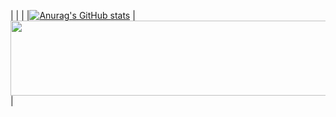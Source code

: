 <!--
**BirdMachine/birdmachine** is a ✨ _special_ ✨ repository because its `README.md` (this file) appears on your GitHub profile.

Here are some ideas to get you started:

- 🔭 I’m currently working on ...
- 🌱 I’m currently learning ...
- 👯 I’m looking to collaborate on ...
- 🤔 I’m looking for help with ...
- 💬 Ask me about ...
- 📫 How to reach me: ...
- 😄 Pronouns: ...
- ⚡ Fun fact: ...
-->



|  	|  	|
|[![Anurag's GitHub stats](https://github-readme-stats.vercel.app/api?username=birdmachine&count_private=true&show_icons=true&bg_color=0,ff0844,ffb199&text_color=ffffff&border_color=ff0844&border_radius=5&title_color=ffffff&icon_color=FFFEFF)](https://github.com/anuraghazra/github-readme-stats)	|<a href="https://github.com/devxb/gitanimals">  <img src="https://render.gitanimals.org/lines/BirdMachine?pet-id=656892427438247642" width="600" height="120"  /> </a>	|





 

  
